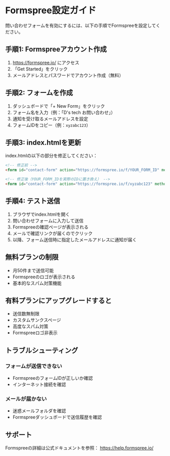 # Formspree設定ガイド

問い合わせフォームを有効にするには、以下の手順でFormspreeを設定してください。

## 手順1: Formspreeアカウント作成

1. https://formspree.io/ にアクセス
2. 「Get Started」をクリック
3. メールアドレスとパスワードでアカウント作成（無料）

## 手順2: フォームを作成

1. ダッシュボードで「+ New Form」をクリック
2. フォーム名を入力（例：「D's tech お問い合わせ」）
3. 通知を受け取るメールアドレスを設定
4. フォームIDをコピー（例：`xyzabc123`）

## 手順3: index.htmlを更新

index.htmlの以下の部分を修正してください：

```html
<!-- 修正前 -->
<form id="contact-form" action="https://formspree.io/f/YOUR_FORM_ID" method="POST" class="contact-form">

<!-- 修正後（YOUR_FORM_IDを実際のIDに置き換え） -->
<form id="contact-form" action="https://formspree.io/f/xyzabc123" method="POST" class="contact-form">
```

## 手順4: テスト送信

1. ブラウザでindex.htmlを開く
2. 問い合わせフォームに入力して送信
3. Formspreeの確認ページが表示される
4. メールで確認リンクが届くのでクリック
5. 以降、フォーム送信時に指定したメールアドレスに通知が届く

## 無料プランの制限

- 月50件まで送信可能
- Formspreeのロゴが表示される
- 基本的なスパム対策機能

## 有料プランにアップグレードすると

- 送信数無制限
- カスタムサンクスページ
- 高度なスパム対策
- Formspreeロゴ非表示

## トラブルシューティング

### フォームが送信できない
- FormspreeのフォームIDが正しいか確認
- インターネット接続を確認

### メールが届かない
- 迷惑メールフォルダを確認
- Formspreeダッシュボードで送信履歴を確認

## サポート

Formspreeの詳細は公式ドキュメントを参照：
https://help.formspree.io/
